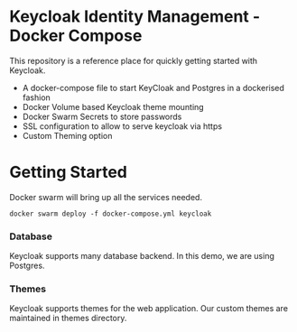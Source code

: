 Keycloak Identity Management - Docker Compose
====

This repository is a reference place for quickly getting started with Keycloak.

* A docker-compose file to start KeyCloak and Postgres in a dockerised fashion
* Docker Volume based Keycloak theme mounting
* Docker Swarm Secrets to store passwords
* SSL configuration to allow to serve keycloak via https
* Custom Theming option

Getting Started
=====

Docker swarm will bring up all the services needed.
```
docker swarm deploy -f docker-compose.yml keycloak
```

### Database

Keycloak supports many database backend. In this demo, we are using Postgres.

### Themes

Keycloak supports themes for the web application. Our custom themes are maintained in themes directory.

